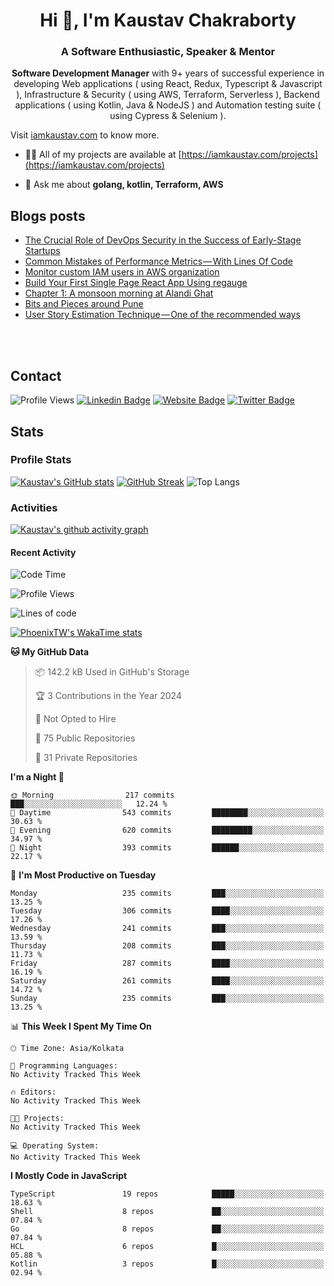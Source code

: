 <h1 align="center">Hi 👋, I'm Kaustav Chakraborty</h1>
<h3 align="center">A Software Enthusiastic, Speaker & Mentor</h3>
<p align="center"><b>Software Development Manager</b> with 9+ years of successful experience in developing Web applications ( using React, Redux, Typescript & Javascript ), Infrastructure & Security ( using AWS, Terraform, Serverless ), Backend applications ( using Kotlin, Java & NodeJS ) and Automation testing suite ( using Cypress & Selenium ).

Visit <a href="https://iamkaustav.com/">iamkaustav.com</a> to know more.


- 👨‍💻 All of my projects are available at [https://iamkaustav.com/projects](https://iamkaustav.com/projects)

- 💬 Ask me about **golang, kotlin, Terraform, AWS**

## Blogs posts
<!-- BLOG-POST-LIST:START -->
- [The Crucial Role of DevOps Security in the Success of Early-Stage Startups](https://iamkaustav.medium.com/the-crucial-role-of-devops-security-in-the-success-of-early-stage-startups-85ff6d8c3489?source=rss-c3d77d3c9234------2)
- [Common Mistakes of Performance Metrics — With Lines Of Code](https://iamkaustav.medium.com/common-mistakes-of-performance-metrics-with-lines-of-code-d2a80b8d270e?source=rss-c3d77d3c9234------2)
- [Monitor custom IAM users in AWS organization](https://iamkaustav.medium.com/monitor-custom-iam-users-in-aws-organization-525fc04b07a7?source=rss-c3d77d3c9234------2)
- [Build Your First Single Page React App Using regauge](https://iamkaustav.medium.com/build-your-first-single-page-react-app-using-regauge-d3271d8f532d?source=rss-c3d77d3c9234------2)
- [Chapter 1: A monsoon morning at Alandi Ghat](https://iamkaustav.medium.com/chapter-1-a-monsoon-morning-at-alandi-ghat-bc659382df36?source=rss-c3d77d3c9234------2)
- [Bits and Pieces around Pune](https://medium.com/series/bits-and-pieces-around-pune-a50ea3ca8500?source=rss-c3d77d3c9234------2)
- [User Story Estimation Technique — One of the recommended ways](https://iamkaustav.medium.com/user-story-estimation-technique-one-of-the-recommended-ways-f99e626771b0?source=rss-c3d77d3c9234------2)
<!-- BLOG-POST-LIST:END -->

<br /><br />

## Contact

![Profile Views](https://komarev.com/ghpvc/?username=phoenixTW&color=brightgreen&style=for-the-badge)
[![Linkedin Badge](https://img.shields.io/badge/-iamkaustav-blue?style=for-the-badge&logo=Linkedin&logoColor=white&link=https://www.linkedin.com/in/iamkaustav/)](https://www.linkedin.com/in/iamkaustav/)
[![Website Badge](https://img.shields.io/badge/-iamkaustav.com-47CCCC?style=for-the-badge&logo=Google-Chrome&logoColor=white&link=https://iamkaustav.com)](https://iamkaustav.com)
[![Twitter Badge](https://img.shields.io/badge/-@iamckaustav-1ca0f1?style=for-the-badge&labelColor=1ca0f1&logo=twitter&logoColor=white&link=https://twitter.com/iamckaustav)](https://twitter.com/iamckaustav)

## Stats

### Profile Stats
[![Kaustav's GitHub stats](https://github-readme-stats-five-livid-95.vercel.app/api?username=phoenixTW&theme=highcontrast&show_icons=true&hide_border=true&count_private=true&show=reviews,discussions_answered,prs_merged,prs_merged_percentage)](https://github.com/phoenixTW/github-readme-stats)
[![GitHub Streak](https://streak-stats.demolab.com?user=phoenixTW&theme=dark)](https://git.io/streak-stats)
![Top Langs](https://github-readme-stats-five-livid-95.vercel.app/api/top-langs/?username=anuraghazra&size_weight=0.5&count_weight=0.5&langs_count=8)

### Activities

[![Kaustav's github activity graph](https://github-readme-activity-graph.vercel.app/graph?username=phoenixTW&bg_color=ffcfe9&color=9e4c98&line=9e4c98&point=403d3d&area=true&hide_border=true&days=60&theme=react-dark)](https://github.com/ashutosh00710/github-readme-activity-graph)

#### Recent Activity
<!--START_SECTION:waka-->
![Code Time](http://img.shields.io/badge/Code%20Time-0%20secs-blue)

![Profile Views](http://img.shields.io/badge/Profile%20Views-4-blue)

![Lines of code](https://img.shields.io/badge/From%20Hello%20World%20I%27ve%20Written-27.7%20million%20lines%20of%20code-blue)

[![PhoenixTW's WakaTime stats](https://github-readme-stats-five-livid-95.vercel.app/api/wakatime?username=ffflabs)](https://github.com/anuraghazra/github-readme-stats)

**🐱 My GitHub Data** 

> 📦 142.2 kB Used in GitHub's Storage 
 > 
> 🏆 3 Contributions in the Year 2024
 > 
> 🚫 Not Opted to Hire
 > 
> 📜 75 Public Repositories 
 > 
> 🔑 31 Private Repositories 
 > 
**I'm a Night 🦉** 

```text
🌞 Morning                217 commits         ███░░░░░░░░░░░░░░░░░░░░░░   12.24 % 
🌆 Daytime                543 commits         ████████░░░░░░░░░░░░░░░░░   30.63 % 
🌃 Evening                620 commits         █████████░░░░░░░░░░░░░░░░   34.97 % 
🌙 Night                  393 commits         ██████░░░░░░░░░░░░░░░░░░░   22.17 % 
```
📅 **I'm Most Productive on Tuesday** 

```text
Monday                   235 commits         ███░░░░░░░░░░░░░░░░░░░░░░   13.25 % 
Tuesday                  306 commits         ████░░░░░░░░░░░░░░░░░░░░░   17.26 % 
Wednesday                241 commits         ███░░░░░░░░░░░░░░░░░░░░░░   13.59 % 
Thursday                 208 commits         ███░░░░░░░░░░░░░░░░░░░░░░   11.73 % 
Friday                   287 commits         ████░░░░░░░░░░░░░░░░░░░░░   16.19 % 
Saturday                 261 commits         ████░░░░░░░░░░░░░░░░░░░░░   14.72 % 
Sunday                   235 commits         ███░░░░░░░░░░░░░░░░░░░░░░   13.25 % 
```


📊 **This Week I Spent My Time On** 

```text
🕑︎ Time Zone: Asia/Kolkata

💬 Programming Languages: 
No Activity Tracked This Week

🔥 Editors: 
No Activity Tracked This Week

🐱‍💻 Projects: 
No Activity Tracked This Week

💻 Operating System: 
No Activity Tracked This Week
```

**I Mostly Code in JavaScript** 

```text
TypeScript               19 repos            █████░░░░░░░░░░░░░░░░░░░░   18.63 % 
Shell                    8 repos             ██░░░░░░░░░░░░░░░░░░░░░░░   07.84 % 
Go                       8 repos             ██░░░░░░░░░░░░░░░░░░░░░░░   07.84 % 
HCL                      6 repos             █░░░░░░░░░░░░░░░░░░░░░░░░   05.88 % 
Kotlin                   3 repos             █░░░░░░░░░░░░░░░░░░░░░░░░   02.94 % 
```
<!--END_SECTION:waka-->

